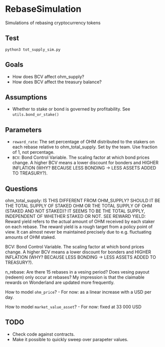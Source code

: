 # RebaseSimulation
Simulations of rebasing cryptocurrency tokens

## Test
```
python3 tot_supply_sim.py
```

## Goals
 * How does BCV affect ohm_supply?
 * How does BCV affect the treasury balance?


## Assumptions
 * Whether to stake or bond is governed by profitability. See `utils.bond_or_stake()`


## Parameters
 * `reward_rate`: The set percentage of OHM distributed to the stakers on each rebase relative to ohm_total_supply. Set by the team. Use fraction of 1, not percentage.
 * `BCV`: Bond Control Variable. The scaling factor at which bond prices change. A higher BCV means a lower discount for bonders and HIGHER INFLATION
                             (WHY? BECAUSE LESS BONDING -> LESS ASSETS ADDED TO TREASURY?).

## Questions

ohm_total_supply: IS THIS DIFFERENT FROM OHM_SUPPLY?
                  SHOULD IT BE THE TOTAL SUPPLY OF STAKED OHM OR THE TOTAL SUPPLY OF OHM (STAKED AND NOT STAKED)? IT SEEMS TO BE THE TOTAL SUPPLY, INDEPENDENT OF WHETHER STAKED OR NOT.
                  SEE REWARD YIELD:
                    Reward yield refers to the actual amount of OHM received by each staker on each rebase. The reward yield is a rough target from a policy point of view. It can almost never be maintained precisely due to e.g. fluctuating amounts of OHM staked.

BCV: Bond Control Variable. The scaling factor at which bond prices change. A higher BCV means a lower discount for bonders and HIGHER INFLATION
                            (WHY? BECAUSE LESS BONDING -> LESS ASSETS ADDED TO TREASURY?).

n_rebase: Are there 15 rebases in a vesing period? Does vesing payout (redeem) only occur at rebases? My impression is that the claimable rewards on Wonderland are updated more frequently.

How to model `ohm_price`?
    - For now: as a linear increase with a USD per day.

How to model `market_value_asset`?
    - For now: fixed at 33 000 USD

## TODO
 * Check code against contracts.
 * Make it possible to quickly sweep over parapeter values.
